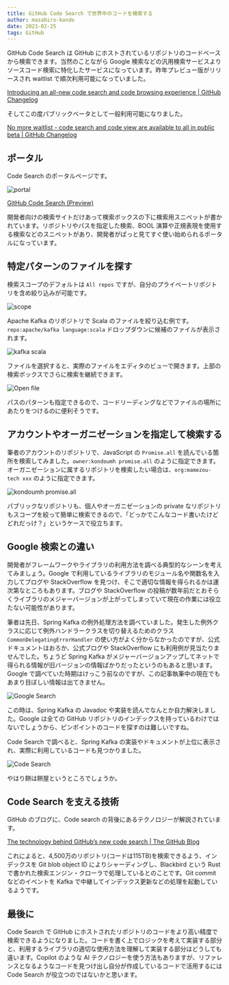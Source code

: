 ```yaml
---
title: GitHub Code Search で世界中のコードを検索する
author: masahiro-kondo
date: 2023-02-25
tags: GitHub
---
```


GitHub Code Search は GitHub にホストされているリポジトリのコードベースから検索できます。当然のことながら Google 検索などの汎用検索サービスよりソースコード検索に特化したサービスになっています。昨年プレビュー版がリリースされ waitlist で順次利用可能になっていました。

[Introducing an all-new code search and code browsing experience | GitHub Changelog](https://github.blog/changelog/2022-11-09-introducing-an-all-new-code-search-and-code-browsing-experience/)

そしてこの度パブリックベータとして一般利用可能になりました。

[No more waitlist - code search and code view are available to all in public beta | GitHub Changelog](https://github.blog/changelog/2023-02-23-no-more-waitlist-code-search-and-code-view-are-available-to-all-in-public-beta/)

## ポータル
Code Search のポータルページです。

![portal](https://i.gyazo.com/0387a908a9765e6ce7fd507c107eb7d1.png)

[GitHub Code Search (Preview)](https://cs.github.com/)

開発者向けの検索サイトだけあって検索ボックスの下に検索用スニペットが書かれています。リポジトリやパスを指定した検索、BOOL 演算や正規表現を使用する検索などのスニペットがあり、開発者がぱっと見てすぐ使い始められるポータルになっています。

## 特定パターンのファイルを探す
検索スコープのデフォルトは `All repos` ですが、自分のプライベートリポジトリを含め絞り込みが可能です。

![scope](https://i.gyazo.com/10b0a3cda60f9641d6cd5852915a4496.png)

Apache Kafka のリポジトリで Scala のファイルを絞り込む例です。`repo:apache/kafka language:scala` ドロップダウンに候補のファイルが表示されます。

![kafka scala](https://i.gyazo.com/f7242b0ff304f49da9d343123894d4c9.png)

ファイルを選択すると、実際のファイルをエディタのビューで開きます。上部の検索ボックスでさらに検索を継続できます。

![Open file](https://i.gyazo.com/ae1e53612ed0df3b8db4dd82f4ec450c.png)

パスのパターンも指定できるので、コードリーディングなどでファイルの場所にあたりをつけるのに便利そうです。

## アカウントやオーガニゼーションを指定して検索する
筆者のアカウントのリポジトリで、JavaScript の `Promise.all` を読んでいる箇所を検索してみました。`owner:kondoumh promise.all` のように指定できます。オーガニゼーションに属するリポジトリを検索したい場合は、`org:mamezou-tech xxx` のように指定できます。

![kondoumh promise.all](https://i.gyazo.com/766efb99f2aa68b3c76866ddb9bb304f.png)

パブリックなリポジトリも、個人やオーガニゼーションの private なリポジトリもスコープを絞って簡単に検索できるので、「どっかでこんなコード書いたけどどれだっけ？」というケースで役立ちます。

## Google 検索との違い
開発者がフレームワークやライブラリの利用方法を調べる典型的なシーンを考えてみましょう。Google で利用しているライブラリのモジュール名や関数名を入力してブログや StackOverflow を見つけ、そこで適切な情報を得られるかは運次第なところもあります。ブログや StackOverflow の投稿が数年前だとおそらくライブラリのメジャーバージョンが上がってしまっていて現在の作業には役立たない可能性があります。

筆者は先日、Spring Kafka の例外処理方法を調べていました。発生した例外クラスに応じて例外ハンドラークラスを切り替えるためのクラス `CommonDelegatingErrorHandler` の使い方がよく分からなかったのですが、公式ドキュメントはおろか、公式ブログや StackOverflow にも利用例が見当たりませんでした。ちょうど Spring Kafka がメジャーバージョンアップしてネットで得られる情報が旧バージョンの情報ばかりだったというのもあると思います。Google で調べていた時期はけっこう前なのですが、この記事執筆中の現在でもあまり目ぼしい情報は出てきません。

![Google Search](https://i.gyazo.com/933dc605fea1ff96dd43419fa5bbd343.png)

この時は、Spring Kafka の Javadoc や実装を読んでなんとか自力解決しました。Google は全ての GitHub リポジトリのインデックスを持っているわけではないでしょうから、ピンポイントのコードを探すのは難しいですね。

Code Search で調べると、Spring Kafka の実装やドキュメントが上位に表示され、実際に利用しているコードも見つかりました。

![Code Search](https://i.gyazo.com/d15a5d85ce0d6ffad4bf7b80b1416655.png)

やはり餅は餅屋というところでしょうか。

## Code Search を支える技術

GitHub のブログに、Code search の背後にあるテクノロジーが解説されています。

[The technology behind GitHub’s new code search | The GitHub Blog](https://github.blog/2023-02-06-the-technology-behind-githubs-new-code-search/)

これによると、4,500万のリポジトリ(コードは115TB)を検索できるよう、インデックスを Git blob object ID によりシャーディングし、Blackbird という Rust で書かれた検索エンジン・クローラで処理しているとのことです。Git commit などのイベントを Kafka で中継してインデックス更新などの処理を起動しているようです。

## 最後に
Code Search で GitHub にホストされたリポジトリのコードをより高い精度で検索できるようになりました。コードを書く上でロジックを考えて実装する部分と、利用するライブラリの適切な使用方法を理解して実装する部分はどうしても違います。Copilot のような AI テクノロジーを使う方法もありますが、リファレンスとなるようなコードを見つけ出し自分が作成しているコードで活用するには Code Search が役立つのではないかと思います。
